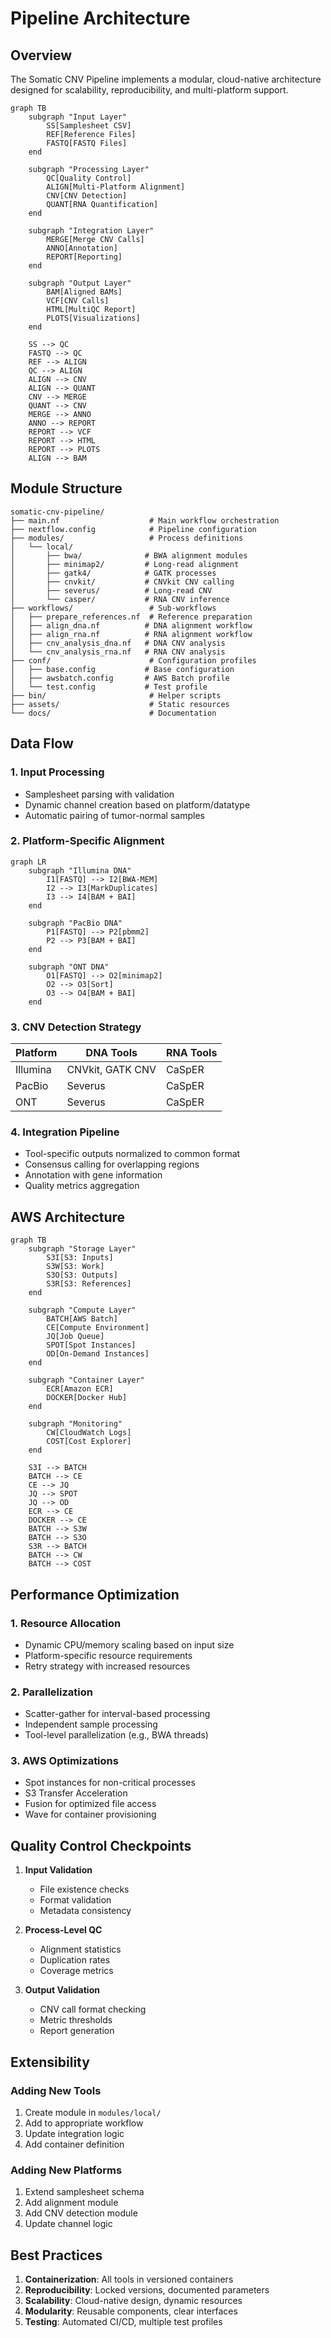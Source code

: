 # Pipeline Architecture

## Overview

The Somatic CNV Pipeline implements a modular, cloud-native architecture designed for scalability, reproducibility, and multi-platform support.

```mermaid
graph TB
    subgraph "Input Layer"
        SS[Samplesheet CSV]
        REF[Reference Files]
        FASTQ[FASTQ Files]
    end
    
    subgraph "Processing Layer"
        QC[Quality Control]
        ALIGN[Multi-Platform Alignment]
        CNV[CNV Detection]
        QUANT[RNA Quantification]
    end
    
    subgraph "Integration Layer"
        MERGE[Merge CNV Calls]
        ANNO[Annotation]
        REPORT[Reporting]
    end
    
    subgraph "Output Layer"
        BAM[Aligned BAMs]
        VCF[CNV Calls]
        HTML[MultiQC Report]
        PLOTS[Visualizations]
    end
    
    SS --> QC
    FASTQ --> QC
    REF --> ALIGN
    QC --> ALIGN
    ALIGN --> CNV
    ALIGN --> QUANT
    CNV --> MERGE
    QUANT --> CNV
    MERGE --> ANNO
    ANNO --> REPORT
    REPORT --> VCF
    REPORT --> HTML
    REPORT --> PLOTS
    ALIGN --> BAM
```

## Module Structure

```
somatic-cnv-pipeline/
├── main.nf                    # Main workflow orchestration
├── nextflow.config            # Pipeline configuration
├── modules/                   # Process definitions
│   └── local/
│       ├── bwa/              # BWA alignment modules
│       ├── minimap2/         # Long-read alignment
│       ├── gatk4/            # GATK processes
│       ├── cnvkit/           # CNVkit CNV calling
│       ├── severus/          # Long-read CNV
│       └── casper/           # RNA CNV inference
├── workflows/                 # Sub-workflows
│   ├── prepare_references.nf  # Reference preparation
│   ├── align_dna.nf          # DNA alignment workflow
│   ├── align_rna.nf          # RNA alignment workflow
│   ├── cnv_analysis_dna.nf   # DNA CNV analysis
│   └── cnv_analysis_rna.nf   # RNA CNV analysis
├── conf/                      # Configuration profiles
│   ├── base.config           # Base configuration
│   ├── awsbatch.config       # AWS Batch profile
│   └── test.config           # Test profile
├── bin/                       # Helper scripts
├── assets/                    # Static resources
└── docs/                      # Documentation
```

## Data Flow

### 1. Input Processing
- Samplesheet parsing with validation
- Dynamic channel creation based on platform/datatype
- Automatic pairing of tumor-normal samples

### 2. Platform-Specific Alignment
```mermaid
graph LR
    subgraph "Illumina DNA"
        I1[FASTQ] --> I2[BWA-MEM]
        I2 --> I3[MarkDuplicates]
        I3 --> I4[BAM + BAI]
    end
    
    subgraph "PacBio DNA"
        P1[FASTQ] --> P2[pbmm2]
        P2 --> P3[BAM + BAI]
    end
    
    subgraph "ONT DNA"
        O1[FASTQ] --> O2[minimap2]
        O2 --> O3[Sort]
        O3 --> O4[BAM + BAI]
    end
```

### 3. CNV Detection Strategy

| Platform | DNA Tools | RNA Tools |
|----------|-----------|-----------|
| Illumina | CNVkit, GATK CNV | CaSpER |
| PacBio | Severus | CaSpER |
| ONT | Severus | CaSpER |

### 4. Integration Pipeline
- Tool-specific outputs normalized to common format
- Consensus calling for overlapping regions
- Annotation with gene information
- Quality metrics aggregation

## AWS Architecture

```mermaid
graph TB
    subgraph "Storage Layer"
        S3I[S3: Inputs]
        S3W[S3: Work]
        S3O[S3: Outputs]
        S3R[S3: References]
    end
    
    subgraph "Compute Layer"
        BATCH[AWS Batch]
        CE[Compute Environment]
        JQ[Job Queue]
        SPOT[Spot Instances]
        OD[On-Demand Instances]
    end
    
    subgraph "Container Layer"
        ECR[Amazon ECR]
        DOCKER[Docker Hub]
    end
    
    subgraph "Monitoring"
        CW[CloudWatch Logs]
        COST[Cost Explorer]
    end
    
    S3I --> BATCH
    BATCH --> CE
    CE --> JQ
    JQ --> SPOT
    JQ --> OD
    ECR --> CE
    DOCKER --> CE
    BATCH --> S3W
    BATCH --> S3O
    S3R --> BATCH
    BATCH --> CW
    BATCH --> COST
```

## Performance Optimization

### 1. Resource Allocation
- Dynamic CPU/memory scaling based on input size
- Platform-specific resource requirements
- Retry strategy with increased resources

### 2. Parallelization
- Scatter-gather for interval-based processing
- Independent sample processing
- Tool-level parallelization (e.g., BWA threads)

### 3. AWS Optimizations
- Spot instances for non-critical processes
- S3 Transfer Acceleration
- Fusion for optimized file access
- Wave for container provisioning

## Quality Control Checkpoints

1. **Input Validation**
   - File existence checks
   - Format validation
   - Metadata consistency

2. **Process-Level QC**
   - Alignment statistics
   - Duplication rates
   - Coverage metrics

3. **Output Validation**
   - CNV call format checking
   - Metric thresholds
   - Report generation

## Extensibility

### Adding New Tools
1. Create module in `modules/local/`
2. Add to appropriate workflow
3. Update integration logic
4. Add container definition

### Adding New Platforms
1. Extend samplesheet schema
2. Add alignment module
3. Add CNV detection module
4. Update channel logic

## Best Practices

1. **Containerization**: All tools in versioned containers
2. **Reproducibility**: Locked versions, documented parameters
3. **Scalability**: Cloud-native design, dynamic resources
4. **Modularity**: Reusable components, clear interfaces
5. **Testing**: Automated CI/CD, multiple test profiles
